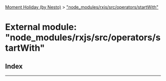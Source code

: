 [Moment Holiday (by Nesto)](../README.md) > ["node_modules/rxjs/src/operators/startWith"](../modules/_node_modules_rxjs_src_operators_startwith_.md)

# External module: "node_modules/rxjs/src/operators/startWith"

## Index

---

